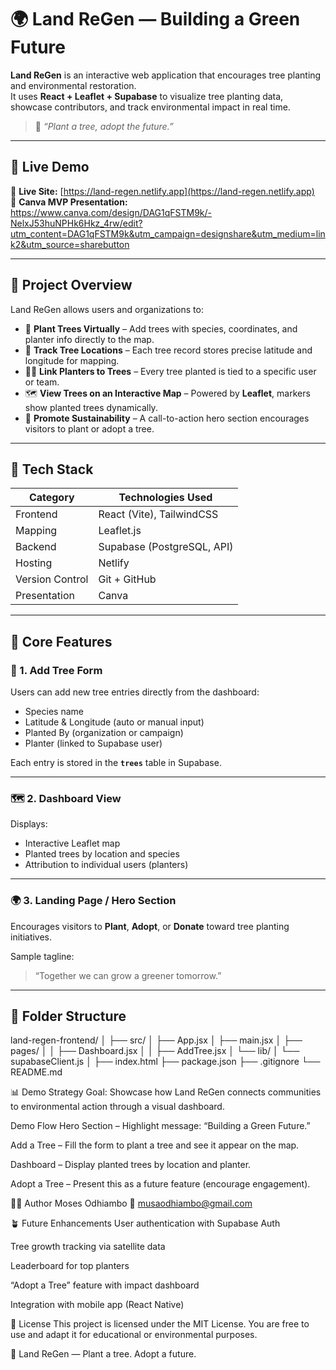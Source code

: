 # 🌍 Land ReGen — Building a Green Future

**Land ReGen** is an interactive web application that encourages tree planting and environmental restoration.  
It uses **React + Leaflet + Supabase** to visualize tree planting data, showcase contributors, and track environmental impact in real time.

> 🌱 *“Plant a tree, adopt the future.”*

---

## 🚀 Live Demo

🔗 **Live Site:** [https://land-regen.netlify.app](https://land-regen.netlify.app)  
🎨 **Canva MVP Presentation:** https://www.canva.com/design/DAG1qFSTM9k/-NelxJ53huNPHk6Hkz_4rw/edit?utm_content=DAG1qFSTM9k&utm_campaign=designshare&utm_medium=link2&utm_source=sharebutton

---

## 🧭 Project Overview

Land ReGen allows users and organizations to:

- 🌳 **Plant Trees Virtually** – Add trees with species, coordinates, and planter info directly to the map.  
- 📍 **Track Tree Locations** – Each tree record stores precise latitude and longitude for mapping.  
- 🧑‍🌾 **Link Planters to Trees** – Every tree planted is tied to a specific user or team.  
- 🗺️ **View Trees on an Interactive Map** – Powered by **Leaflet**, markers show planted trees dynamically.  
- 💚 **Promote Sustainability** – A call-to-action hero section encourages visitors to plant or adopt a tree.

---

## 🧩 Tech Stack

| Category | Technologies Used |
|-----------|-------------------|
| Frontend | React (Vite), TailwindCSS |
| Mapping | Leaflet.js |
| Backend | Supabase (PostgreSQL, API) |
| Hosting | Netlify |
| Version Control | Git + GitHub |
| Presentation | Canva |

---

## 🧠 Core Features

### 🌿 1. Add Tree Form
Users can add new tree entries directly from the dashboard:
- Species name  
- Latitude & Longitude (auto or manual input)  
- Planted By (organization or campaign)  
- Planter (linked to Supabase user)

Each entry is stored in the **`trees`** table in Supabase.

---

### 🗺️ 2. Dashboard View
Displays:
- Interactive Leaflet map  
- Planted trees by location and species  
- Attribution to individual users (planters)

---

### 🌍 3. Landing Page / Hero Section
Encourages visitors to **Plant**, **Adopt**, or **Donate** toward tree planting initiatives.

Sample tagline:
> “Together we can grow a greener tomorrow.”

---

## 🧰 Folder Structure

land-regen-frontend/
│
├── src/
│ ├── App.jsx
│ ├── main.jsx
│ ├── pages/
│ │ ├── Dashboard.jsx
│ │ ├── AddTree.jsx
│ └── lib/
│ └── supabaseClient.js
│
├── index.html
├── package.json
├── .gitignore
└── README.md




📊 Demo Strategy
Goal:
Showcase how Land ReGen connects communities to environmental action through a visual dashboard.

Demo Flow
Hero Section – Highlight message: “Building a Green Future.”

Add a Tree – Fill the form to plant a tree and see it appear on the map.

Dashboard – Display planted trees by location and planter.

Adopt a Tree – Present this as a future feature (encourage engagement).


🧑‍💻 Author
Moses Odhiambo
📧 musaodhiambo@gmail.com

🪴 Future Enhancements
User authentication with Supabase Auth

Tree growth tracking via satellite data

Leaderboard for top planters

“Adopt a Tree” feature with impact dashboard

Integration with mobile app (React Native)

🏁 License
This project is licensed under the MIT License.
You are free to use and adapt it for educational or environmental purposes.

🌿 Land ReGen — Plant a tree. Adopt a future.
